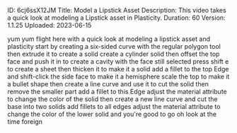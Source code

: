 ID: 6cj6ssX12JM
Title: Model a Lipstick Asset
Description: This video takes a quick look at modeling a Lipstick asset in Plasticity.
Duration: 60
Version: 1.1.25
Uploaded: 2023-06-15

yum yum flight here with a quick look at
modeling a lipstick asset and plasticity
start by creating a six-sided curve with
the regular polygon tool then extrude it
to create a solid create a cylinder
solid then offset the top face and push
it in to create a cavity with the face
still selected press shift e to create a
sheet then thicken it to make it a solid
add a fillet to the top Edge
and shift-click the side face to make it
a hemisphere scale the top to make it a
bullet shape
then create a line curve
and use it to cut the solid then remove
the smaller part add a fillet to this
Edge adjust the material attribute to
change the color of the solid
then create a new line curve and cut the
base into two solids add fillets to all
edges
adjust the material attribute to change
the color of the lower solid and you're
good to go oh look at the time
foreign
